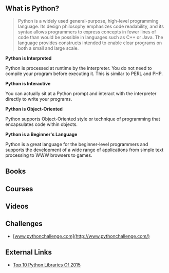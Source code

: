 ## What is Python?

> Python is a widely used general-purpose, high-level programming language. Its design philosophy emphasizes code readability, and its syntax allows programmers to express concepts in fewer lines of code than would be possible in languages such as C++ or Java. The language provides constructs intended to enable clear programs on both a small and large scale.

**Python is Interpreted**

Python is processed at runtime by the interpreter. You do not need to compile your program before executing it. This is similar to PERL and PHP.

**Python is Interactive**

You can actually sit at a Python prompt and interact with the interpreter directly to write your programs.

**Python is Object-Oriented**

Python supports Object-Oriented style or technique of programming that encapsulates code within objects.

**Python is a Beginner's Language**

Python is a great language for the beginner-level programmers and supports the development of a wide range of applications from simple text processing to WWW browsers to games.

## Books

<div class="books" gid="1gQFMXZtynpuTenoOQNGCHttArT4NspTWcyJQr5ps9Mk"></div>

## Courses

<div class="courses" gid="1frO9QYhgsXbMzcyXoA4czWkxTWF8RBTJVf9uoO1rElU"></div>

## Videos

<div class="videos" gid="1WMjweKiok6GnxZr9sIPx32RqgdYIQXSaI9gqs3A9TWI"></div>

## Challenges

* [www.pythonchallenge.com](http://www.pythonchallenge.com/)

## External Links

* [Top 10 Python Libraries Of 2015](http://blog.tryolabs.com/2015/12/15/top-10-python-libraries-of-2015/)
